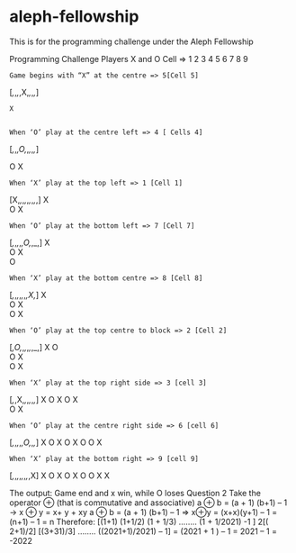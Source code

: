 # aleph-fellowship
This is for the programming challenge under the Aleph Fellowship 

Programming Challenge
Players X and O
Cell => 
1	2	3
4	5	6
7	8	9

	Game begins with “X” at the centre => 5[Cell 5]
[_,_,_,_,X,_,_,_,_]
		
	X	
		

	When ‘O’ play at the centre left => 4 [ Cells 4]
[_,_,_,O,_,_,_,_,_]
		
O	X	
		

	When ‘X’ play at the top left => 1 [Cell 1]
[X,_,_,_,_,_,_,_,_,]
X		
O	X	
		

	When ‘O’ play at the bottom left => 7 [Cell 7]
[_,_,_,_,_,O,_,_,]
X		
O	X	
O		

	When ‘X’ play at the bottom centre => 8 [Cell 8]
[_,_,_,_,_,_,_,X,_]
X		
O	X	
O	X	




	When ‘O’ play at the top centre to block => 2 [Cell 2]
[_,O,_,_,_,_,_,_,]
X	O	
O	X	
O	X	
 
	When ‘X’ play at the top right side => 3 [cell 3]
[_,_,X,_,_,_,_,_,_]
X	O	X
O	X	
O	X	

	When ‘O’ play at the centre right side => 6 [cell 6]
[_,_,_,_,_,O,_,_,_]
X	O	X
O	X	O
O	X	

	When ‘X’ play at the bottom right => 9 [cell 9]
[_,_,_,_,_,_,_,_,X]
X
O	X
O	X	O
O	X	X

The output: Game end and x win, while O loses
Question 2
Take the operator  ⊕ (that is commutative and associative)
	a ⊕ b = (a + 1) (b+1) – 1 -> x ⊕ y = x+ y + xy
	a ⊕ b = (a + 1) (b+1) – 1 => x⊕y = (x+x)(y+1) – 1 = (n+1) – 1 = n
Therefore: [(1+1) (1+1/2) (1 + 1/3) …….. (1 + 1/2021) -1 ]
2[( 2+1)/2] [(3+31)/3] …….. ((2021+1)/2021) – 1]
= (2021 + 1 ) – 1
= 2021 – 1 = -2022 

